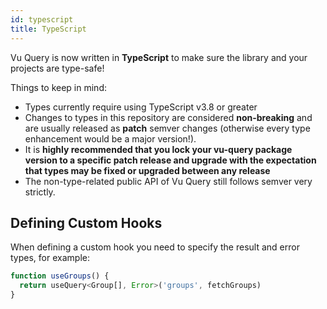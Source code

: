 ```yaml
---
id: typescript
title: TypeScript
---
```


Vu Query is now written in **TypeScript** to make sure the library and your projects are type-safe!

Things to keep in mind:

- Types currently require using TypeScript v3.8 or greater
- Changes to types in this repository are considered **non-breaking** and are usually released as **patch** semver changes (otherwise every type enhancement would be a major version!).
- It is **highly recommended that you lock your vu-query package version to a specific patch release and upgrade with the expectation that types may be fixed or upgraded between any release**
- The non-type-related public API of Vu Query still follows semver very strictly.

## Defining Custom Hooks

When defining a custom hook you need to specify the result and error types, for example:

```js
function useGroups() {
  return useQuery<Group[], Error>('groups', fetchGroups)
}
```
